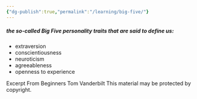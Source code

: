 ```yaml
---
{"dg-publish":true,"permalink":"/learning/big-five/"}
---
```


##### the so-called Big Five personality traits that are said to define us:

- extraversion
- conscientiousness
- neuroticism 
- agreeableness
- openness to experience 

Excerpt From
Beginners
Tom Vanderbilt
This material may be protected by copyright.